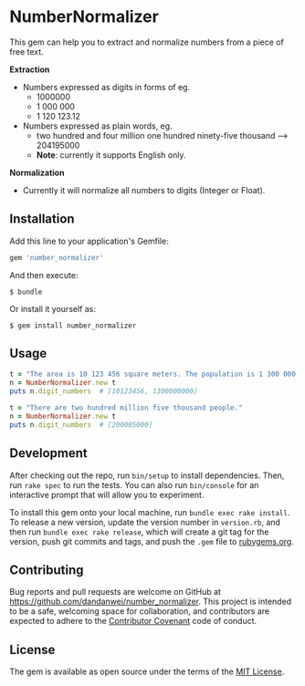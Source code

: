 # NumberNormalizer

This gem can help you to extract and normalize numbers from a piece of free text.

__Extraction__

- Numbers expressed as digits in forms of eg.
  * 1000000
  * 1 000 000
  * 1 120 123.12
- Numbers expressed as plain words, eg.
  * two hundred and four million one hundred ninety-five thousand --> 204195000
  * __Note__: currently it supports English only.

__Normalization__

- Currently it will normalize all numbers to digits (Integer or Float).

## Installation

Add this line to your application's Gemfile:

```ruby
gem 'number_normalizer'
```

And then execute:

    $ bundle

Or install it yourself as:

    $ gem install number_normalizer

## Usage

```ruby
t = "The area is 10 123 456 square meters. The population is 1 300 000 000."
n = NumberNormalizer.new t
puts n.digit_numbers  # [10123456, 1300000000]
```

```ruby
t = "There are two hundred million five thousand people."
n = NumberNormalizer.new t
puts n.digit_numbers  # [200005000]
```

## Development

After checking out the repo, run `bin/setup` to install dependencies. Then, run `rake spec` to run the tests. You can also run `bin/console` for an interactive prompt that will allow you to experiment.

To install this gem onto your local machine, run `bundle exec rake install`. To release a new version, update the version number in `version.rb`, and then run `bundle exec rake release`, which will create a git tag for the version, push git commits and tags, and push the `.gem` file to [rubygems.org](https://rubygems.org).

## Contributing

Bug reports and pull requests are welcome on GitHub at https://github.com/dandanwei/number_normalizer. This project is intended to be a safe, welcoming space for collaboration, and contributors are expected to adhere to the [Contributor Covenant](http://contributor-covenant.org) code of conduct.


## License

The gem is available as open source under the terms of the [MIT License](http://opensource.org/licenses/MIT).

